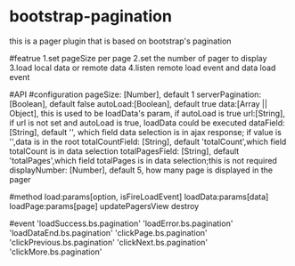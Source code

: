 # bootstrap-pagination
this is a pager plugin that is based on bootstrap's pagination 

#featrue
1.set pageSize per page
2.set the number of pager to display
3.load local data or remote data
4.listen remote load event and data load event

#API
  #configuration
pageSize: [Number], default 1
serverPagination:[Boolean], default false
autoLoad:[Boolean], default true
data:[Array || Object], this is used to be loadData's param, if autoLoad is true
url:[String], if url is not set and autoLoad is true, loadData could be executed
dataField: [String], default '', which field data selection is in ajax response; if value is '',data is in the root
totalCountField: [String], default 'totalCount',which field totalCount is in data selection
totalPagesField: [String], default 'totalPages',which field totalPages is in data selection;this is not required
displayNumber: [Number], default 5, how many page is displayed in the pager

  #method
load:params[option, isFireLoadEvent]
loadData:params[data]
loadPage:params[page]
updatePagersView
destroy

  #event
'loadSuccess.bs.pagination'
'loadError.bs.pagination'
'loadDataEnd.bs.pagination'
'clickPage.bs.pagination'
'clickPrevious.bs.pagination'
'clickNext.bs.pagination'
'clickMore.bs.pagination'

